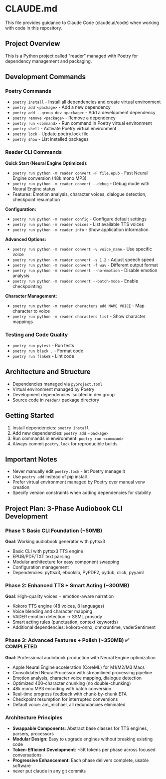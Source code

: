 # CLAUDE.md

This file provides guidance to Claude Code (claude.ai/code) when working with code in this repository.

## Project Overview

This is a Python project called "reader" managed with Poetry for dependency management and packaging.

## Development Commands

### Poetry Commands
- `poetry install` - Install all dependencies and create virtual environment
- `poetry add <package>` - Add a new dependency
- `poetry add --group dev <package>` - Add a development dependency
- `poetry remove <package>` - Remove a dependency
- `poetry run <command>` - Run command in Poetry virtual environment
- `poetry shell` - Activate Poetry virtual environment
- `poetry lock` - Update poetry.lock file
- `poetry show` - List installed packages

### Reader CLI Commands

**Quick Start (Neural Engine Optimized):**
- `poetry run python -m reader convert -F file.epub` - Fast Neural Engine conversion (48k mono MP3)
- `poetry run python -m reader convert --debug` - Debug mode with Neural Engine status
- Features: Emotion analysis, character voices, dialogue detection, checkpoint resumption

**Configuration:**
- `poetry run python -m reader config` - Configure default settings  
- `poetry run python -m reader voices` - List available TTS voices
- `poetry run python -m reader info` - Show application information

**Advanced Options:**
- `poetry run python -m reader convert -v voice_name` - Use specific voice
- `poetry run python -m reader convert -s 1.2` - Adjust speech speed  
- `poetry run python -m reader convert -f wav` - Different output format
- `poetry run python -m reader convert --no-emotion` - Disable emotion analysis
- `poetry run python -m reader convert --batch-mode` - Enable checkpointing

**Character Management:**
- `poetry run python -m reader characters add NAME VOICE` - Map character to voice
- `poetry run python -m reader characters list` - Show character mappings

### Testing and Code Quality
- `poetry run pytest` - Run tests
- `poetry run black .` - Format code
- `poetry run flake8` - Lint code

## Architecture and Structure

- Dependencies managed via `pyproject.toml`
- Virtual environment managed by Poetry
- Development dependencies isolated in dev group
- Source code in `reader/` package directory

## Getting Started

1. Install dependencies: `poetry install`
2. Add new dependencies: `poetry add <package>`
3. Run commands in environment: `poetry run <command>`
4. Always commit `poetry.lock` for reproducible builds

## Important Notes

- Never manually edit `poetry.lock` - let Poetry manage it
- Use `poetry add` instead of pip install
- Prefer virtual environment managed by Poetry over manual venv creation
- Specify version constraints when adding dependencies for stability

## Project Plan: 3-Phase Audiobook CLI Development

### Phase 1: Basic CLI Foundation (~50MB)
**Goal**: Working audiobook generator with pyttsx3
- Basic CLI with pyttsx3 TTS engine
- EPUB/PDF/TXT text parsing
- Modular architecture for easy component swapping
- Configuration management
- Dependencies: pyttsx3, ebooklib, PyPDF2, pydub, click, pyyaml

### Phase 2: Enhanced TTS + Smart Acting (~300MB)
**Goal**: High-quality voices + emotion-aware narration
- Kokoro TTS engine (48 voices, 8 languages)
- Voice blending and character mapping
- VADER emotion detection → SSML prosody
- Smart acting rules (punctuation, context keywords)
- Additional dependencies: kokoro-onnx, onnxruntime, vaderSentiment

### Phase 3: Advanced Features + Polish (~350MB) ✅ COMPLETED
**Goal**: Professional audiobook production with Neural Engine optimization
- Apple Neural Engine acceleration (CoreML) for M1/M2/M3 Macs
- Consolidated NeuralProcessor with streamlined processing pipeline
- Emotion analysis, character voice mapping, dialogue detection
- Optimized 400-character chunking (no double-chunking)
- 48k mono MP3 encoding with batch conversion
- Real-time progress feedback with chunk-by-chunk ETA
- Checkpoint resumption for interrupted conversions
- Default voice: am_michael, all redundancies eliminated

### Architecture Principles
- **Swappable Components**: Abstract base classes for TTS engines, parsers, processors
- **Modular Design**: Easy to upgrade engines without breaking existing code
- **Token-Efficient Development**: ~5K tokens per phase across focused conversations
- **Progressive Enhancement**: Each phase delivers complete, usable software
- never put claude in any git commits